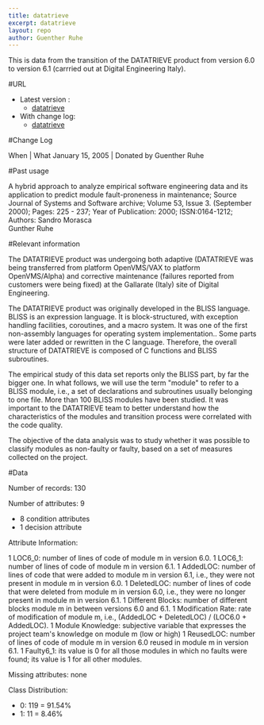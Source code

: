 ```yaml
---
title: datatrieve
excerpt: datatrieve
layout: repo
author: Guenther Ruhe
---
```



This is data from the transition of the DATATRIEVE product from version 6.0 to
	         version 6.1 (carrried out at Digital Engineering Italy).

#URL

  * Latest version :
    * [ datatrieve](https://terapromise.csc.ncsu.edu:8443/svn/repo/issues/datatrieve) 
  * With change log:
    * [datatrieve](https://terapromise.csc.ncsu.edu:8443/svn/repo/issues/datatrieve)

#Change Log

When | What
January 15, 2005 | Donated by Guenther Ruhe


#Past usage

A hybrid approach to analyze empirical software engineering data 
       and its application to predict module fault-proneness in maintenance;
       Source 	Journal of Systems and Software archive;
       Volume 53,  Issue 3.  (September 2000);
       Pages: 225 - 237; 
       Year of Publication: 2000;
       ISSN:0164-1212;
       Authors:	
       Sandro Morasca 	
       Gunther Ruhe

#Relevant information

The DATATRIEVE product was undergoing both adaptive (DATATRIEVE was being transferred  from platform OpenVMS/VAX to platform OpenVMS/Alpha) and corrective maintenance (failures reported from customers were being fixed) at the Gallarate (Italy) site of Digital Engineering.
	    
The DATATRIEVE product was originally developed in the BLISS language. BLISS is an  expression language. It is block-structured, with exception handling facilities, coroutines, and a macro system. It was one of the first non-assembly languages for operating system implementation.. Some parts were later added or rewritten in the C language. Therefore, the  overall structure of DATATRIEVE is composed of C functions and BLISS subroutines.
	    
The empirical study of this data set reports only the BLISS part, by far the bigger one.  In what follows, we will use the term "module" to refer to a BLISS module, i.e., a set of   declarations and subroutines usually belonging to one file. More than 100 BLISS modules   have been studied. It was important to the DATATRIEVE team to better understand how the  characteristics of the modules and transition process were correlated with the code quality.
	    
The objective of the data analysis was to study whether it was possible to classify modules as non-faulty or faulty, based on a set of measures collected on the project.


#Data

Number of records: 130

Number of attributes: 9 
   * 8 condition attributes 
   * 1 decision attribute

Attribute Information:

   1 LOC6_0: number of lines of code of module m in version 6.0.
   1 LOC6_1: number of lines of code of module m in version 6.1.
   1 AddedLOC: number of lines of code that were added to module m in version 6.1, i.e., they were not present in module m in version 6.0.
   1 DeletedLOC: number of lines of code that were deleted from module m in version 6.0, i.e.,   they were no longer present in module m in version 6.1.
   1 Different Blocks: number of different blocks module m in between versions 6.0 and 6.1.
   1 Modification Rate: rate of modification of module m, i.e.,   (AddedLOC + DeletedLOC) / (LOC6.0 + AddedLOC).
   1 Module Knowledge: subjective variable that expresses the project team's knowledge on   module m (low or high)
   1 ReusedLOC: number of lines of code of module m in version 6.0 reused in module m in    version 6.1.
   1 Faulty6_1: its value is 0 for all those modules in which no faults were found;   its value is 1 for all other modules.

Missing attributes: none

Class Distribution:
   * 0:   119 = 91.54% 
   * 1:   11  =  8.46%